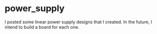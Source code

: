 # power_supply

I posted some linear power supply designs that I created. In the future, I intend to build a board for each one.
